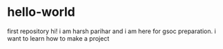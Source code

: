 # hello-world
first repository
hi! i am harsh parihar and i am here for gsoc preparation.
i want to learn how to make a project
